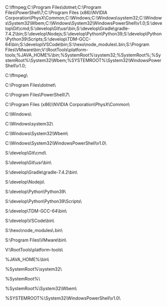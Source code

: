 
C:\ffmpeg\;C:\Program Files\dotnet\;C:\Program Files\PowerShell\7\;C:\Program Files (x86)\NVIDIA Corporation\PhysX\Common\;C:\Windows\;C:\Windows\system32\;C:\Windows\System32\Wbem\;C:\Windows\System32\WindowsPowerShell\v1.0\;S:\develop\Git\cmd\;S:\develop\Git\usr\bin\;S:\develop\Gradle\gradle-7.4.2\bin\;S:\develop\Nodejs\;S:\develop\Python\Python39\;S:\develop\Python\Python39\Scripts\;S:\develop\TDM-GCC-64\bin\;S:\develop\VSCode\bin\;S:\hexo\node_modules\\.bin\;S:\Program Files\VMware\bin\;V:\RootTools\platform-tools\;%JAVA_HOME%\bin\;%SystemRoot%\system32\;%SystemRoot%\;%SystemRoot%\System32\Wbem\;%SYSTEMROOT%\System32\WindowsPowerShell\v1.0\;

C:\ffmpeg\

C:\Program Files\dotnet\

C:\Program Files\PowerShell\7\

C:\Program Files (x86)\NVIDIA Corporation\PhysX\Common\

C:\Windows\

C:\Windows\system32\

C:\Windows\System32\Wbem\

C:\Windows\System32\WindowsPowerShell\v1.0\

S:\develop\Git\cmd\

S:\develop\Git\usr\bin\

S:\develop\Gradle\gradle-7.4.2\bin\

S:\develop\Nodejs\

S:\develop\Python\Python39\

S:\develop\Python\Python39\Scripts\

S:\develop\TDM-GCC-64\bin\

S:\develop\VSCode\bin\

S:\hexo\node_modules\\.bin\

S:\Program Files\VMware\bin\

V:\RootTools\platform-tools\

%JAVA_HOME%\bin\

%SystemRoot%\system32\

%SystemRoot%\

%SystemRoot%\System32\Wbem\

%SYSTEMROOT%\System32\WindowsPowerShell\v1.0\
